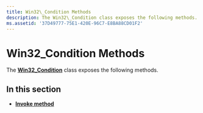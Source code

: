 ```yaml
---
title: Win32\_Condition Methods
description: The Win32\_Condition class exposes the following methods.
ms.assetid: '37D49777-75E1-420E-96C7-E8BA88CD01F2'
---
```


# Win32\_Condition Methods

The [**Win32\_Condition**](win32-condition.md) class exposes the following methods.

## In this section

-   [**Invoke method**](invoke-method-in-class-win32-condition.md)

 

 





